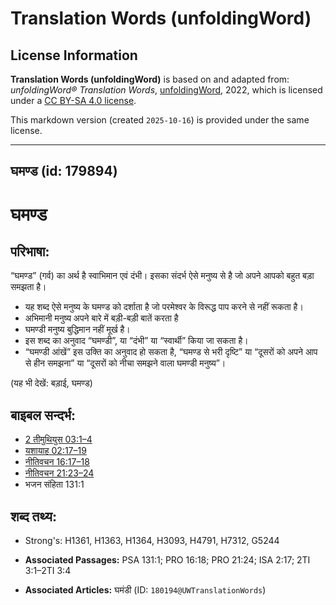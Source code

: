 # Translation Words (unfoldingWord)

## License Information

**Translation Words (unfoldingWord)** is based on and adapted from: _unfoldingWord® Translation Words_, [unfoldingWord](https://unfoldingword.org/utw), 2022, which is licensed under a [CC BY-SA 4.0 license](https://creativecommons.org/licenses/by-sa/4.0/legalcode.en).

This markdown version (created `2025-10-16`) is provided under the same license.



--------------------------------

## घमण्ड (id: 179894)

घमण्ड
=====

परिभाषा:
--------

“घमण्ड” (गर्व) का अर्थ है स्वाभिमान एवं दंभी। इसका संदर्भ ऐसे मनुष्य से है जो अपने आपको बहुत बड़ा समझता है।

* यह शब्द ऐसे मनुष्य के घमण्ड को दर्शाता है जो परमेश्वर के विरूद्ध पाप करने से नहीं रूकता है।
* अभिमानी मनुष्य अपने बारे में बड़ी\-बड़ी बातें करता है
* घमण्डी मनुष्य बुद्धिमान नहीं मूर्ख है।
* इस शब्द का अनुवाद “घमण्डी”, या “दंभी” या “स्वार्थी” किया जा सकता है।
* “घमण्डी आंखें” इस उक्ति का अनुवाद हो सकता है, “घमण्ड से भरी दृष्टि” या “दूसरों को अपने आप से हीन समझना” या “दूसरों को नीचा समझने वाला घमण्डी मनुष्य”।

(यह भी देखें: बड़ाई, घमण्ड)

बाइबल सन्दर्भ:
--------------

* [2 तीमुथियुस 03:1–4](https://ref.ly/2Tim0:0)
* [यशायाह 02:17–19](https://ref.ly/Isa2:17-Isa2:19)
* [नीतिवचन 16:17–18](https://ref.ly/Prov16:17-Prov16:18)
* [नीतिवचन 21:23–24](https://ref.ly/Prov21:23-Prov21:24)
* भजन संहिता 131:1

शब्द तथ्य:
----------

* Strong's: H1361, H1363, H1364, H3093, H4791, H7312, G5244

* **Associated Passages:** PSA 131:1; PRO 16:18; PRO 21:24; ISA 2:17; 2TI 3:1–2TI 3:4
* **Associated Articles:** घमंडी (ID: `180194@UWTranslationWords`)

